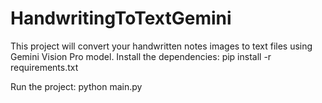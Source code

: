 # HandwritingToTextGemini
This project will convert your handwritten notes images to text files using Gemini Vision Pro model.
Install the dependencies: 
 pip install -r requirements.txt 

Run the project: 
python main.py